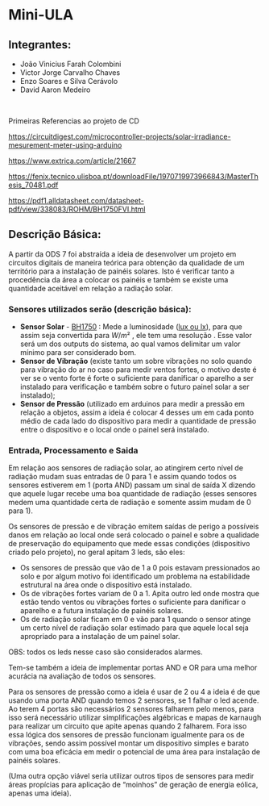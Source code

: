 # Mini-ULA

## Integrantes:
- João Vinicius Farah Colombini
- Victor Jorge Carvalho Chaves
- Enzo Soares e Silva Cerávolo
- David Aaron Medeiro

<br>

Primeiras Referencias ao projeto de CD

https://circuitdigest.com/microcontroller-projects/solar-irradiance-mesurement-meter-using-arduino

https://www.extrica.com/article/21667

https://fenix.tecnico.ulisboa.pt/downloadFile/1970719973966843/MasterThesis_70481.pdf

https://pdf1.alldatasheet.com/datasheet-pdf/view/338083/ROHM/BH1750FVI.html


## Descrição Básica:

A partir da ODS 7 foi abstraída a ideia de desenvolver um projeto em circuitos digitais de maneira teórica para obtenção da qualidade de um território para a instalação de painéis solares. Isto é verificar tanto a procedência da área a colocar os painéis e também se existe uma quantidade aceitável em relação a radiação solar.

### Sensores utilizados serão (descrição básica):
- **Sensor Solar** - [BH1750](https://imasters.com.br/desenvolvimento/como-funciona-o-sensor-de-luz-bh1750) : Mede a luminosidade ([lux ou lx](https://en.wikipedia.org/wiki/Lux)), para que assim seja convertida para $W/m²$ , ele tem uma resolução . Esse valor será um dos outputs do sistema, ao qual vamos delimitar um valor mínimo para ser considerado bom.
- **Sensor de Vibração** (existe tanto um sobre vibrações no solo quando para vibração do ar no caso  para medir ventos fortes, o motivo deste é ver se o vento forte é forte o suficiente para danificar o aparelho a ser instalado para verificação e também sobre o futuro painel solar a ser instalado);
- **Sensor de Pressão** (utilizado em arduinos para medir a pressão em relação a objetos, assim a ideia é colocar 4 desses um em cada ponto médio de cada lado do dispositivo para medir a quantidade de pressão entre o dispositivo e o local onde o painel será instalado.

### Entrada, Processamento e Saida



	
Em relação aos sensores de  radiação solar, ao atingirem certo nível de radiação mudam suas entradas de 0 para 1 e assim quando todos os sensores estiverem em 1 (porta AND) passam um sinal de saída X dizendo que aquele lugar recebe uma boa quantidade de radiação (esses sensores medem uma quantidade certa de radiação e somente assim mudam de 0 para 1).


Os sensores de pressão e de vibração emitem saídas de perigo a possíveis danos em relação ao local onde será colocado o painel e sobre a qualidade de preservação do equipamento que mede essas condições (dispositivo criado pelo projeto), no geral apitam 3 leds, são eles:

- Os sensores de pressão que vão de 1 a 0 pois estavam pressionados ao solo e por algum motivo foi identificado um problema na estabilidade estrutural na área onde o dispositivo está instalado.
- Os de vibrações fortes variam de 0 a 1. Apita outro led onde mostra que estão tendo ventos ou vibrações fortes o suficiente para danificar o aparelho e a futura instalação de painéis solares.
- Os de radiação solar ficam em 0 e vão para 1 quando o sensor atinge um certo nível de radiação solar estimado para que aquele local seja apropriado para a instalação de um painel solar.


OBS: todos os leds nesse caso são considerados alarmes.


Tem-se também a ideia de implementar portas AND e OR para uma melhor acurácia na avaliação de todos os sensores.

Para os sensores de pressão como a ideia é usar de 2 ou 4 a ideia é de que usando uma porta AND quando temos 2 sensores, se 1 falhar o led acende. Ao terem 4 portas são necessários 2 sensores falharem pelo menos, para isso será necessário utilizar simplificações algébricas e mapas de karnaugh para realizar um circuito que apite apenas quando 2 falharem.
Fora isso essa lógica dos sensores de pressão funcionam igualmente para os de vibrações, sendo assim possível montar um dispositivo simples e barato com uma boa eficácia em medir o potencial de uma área para instalação de painéis solares.

(Uma outra opção viável seria utilizar outros tipos de sensores para medir áreas propícias para aplicação de “moinhos” de geração de energia eólica, apenas uma ideia).
